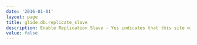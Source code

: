 ```yaml
---
date: '2016-01-01'
layout: page
title: glide.db.replicate_slave
description: Enable Replication Slave - Yes indicates that this site will be a replication slave. You must also specify a Replication URL that points to a replication master. 
value: false
---
```

